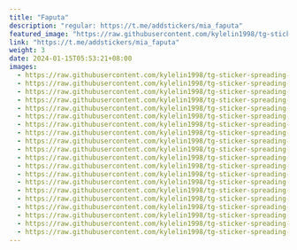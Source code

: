 ```yaml
---
title: "Faputa"
description: "regular: https://t.me/addstickers/mia_faputa"
featured_image: "https://raw.githubusercontent.com/kylelin1998/tg-sticker-spreading-worldwide-images/main/img/f11f9e94-77a0-4217-9b2e-a2c4416a4b97.jpg"
link: "https://t.me/addstickers/mia_faputa"
weight: 3
date: 2024-01-15T05:53:21+08:00
images:
  - https://raw.githubusercontent.com/kylelin1998/tg-sticker-spreading-worldwide-images/main/img/f11f9e94-77a0-4217-9b2e-a2c4416a4b97.jpg
  - https://raw.githubusercontent.com/kylelin1998/tg-sticker-spreading-worldwide-images/main/img/82e60aa3-575e-4b91-8f5e-cb0320bf4259.jpg
  - https://raw.githubusercontent.com/kylelin1998/tg-sticker-spreading-worldwide-images/main/img/fc01250d-cf1c-4034-bc09-1420e6399fa2.jpg
  - https://raw.githubusercontent.com/kylelin1998/tg-sticker-spreading-worldwide-images/main/img/6d9165bb-1dff-4f53-8ba3-5684e24cbafc.jpg
  - https://raw.githubusercontent.com/kylelin1998/tg-sticker-spreading-worldwide-images/main/img/44a9fe95-8893-4b5a-9c9c-78e7ef21296f.jpg
  - https://raw.githubusercontent.com/kylelin1998/tg-sticker-spreading-worldwide-images/main/img/e907e211-45d7-43da-a027-b50b6da68a02.jpg
  - https://raw.githubusercontent.com/kylelin1998/tg-sticker-spreading-worldwide-images/main/img/bee6b8e3-e438-4bd0-96fd-b42e416ac62b.jpg
  - https://raw.githubusercontent.com/kylelin1998/tg-sticker-spreading-worldwide-images/main/img/97af3b9a-8b13-4968-9052-48654dc0c9e8.jpg
  - https://raw.githubusercontent.com/kylelin1998/tg-sticker-spreading-worldwide-images/main/img/e19ffde5-4b9f-491a-9356-c86a84c423db.jpg
  - https://raw.githubusercontent.com/kylelin1998/tg-sticker-spreading-worldwide-images/main/img/c2c2b3ef-738e-40fe-8677-001cf51c068a.jpg
  - https://raw.githubusercontent.com/kylelin1998/tg-sticker-spreading-worldwide-images/main/img/92ded5e0-fa64-4845-a20e-7ae95774414f.jpg
  - https://raw.githubusercontent.com/kylelin1998/tg-sticker-spreading-worldwide-images/main/img/9ac14a00-2358-498b-b69d-ad38e2d91d69.jpg
  - https://raw.githubusercontent.com/kylelin1998/tg-sticker-spreading-worldwide-images/main/img/feb54d21-2747-4e29-865f-d93250524e71.jpg
  - https://raw.githubusercontent.com/kylelin1998/tg-sticker-spreading-worldwide-images/main/img/ab0d2dc8-d66b-4457-88ee-4647bb6af2a3.jpg
  - https://raw.githubusercontent.com/kylelin1998/tg-sticker-spreading-worldwide-images/main/img/dabf2bc3-b2a0-4971-8582-0c7199363eb3.jpg
  - https://raw.githubusercontent.com/kylelin1998/tg-sticker-spreading-worldwide-images/main/img/a8eca80e-a16d-4ca4-a31b-24203c892e8b.jpg
  - https://raw.githubusercontent.com/kylelin1998/tg-sticker-spreading-worldwide-images/main/img/9f791209-a35a-41d8-a0b0-311e6df5f5af.jpg
  - https://raw.githubusercontent.com/kylelin1998/tg-sticker-spreading-worldwide-images/main/img/318522a4-1337-43ca-b413-dcd2555bddae.jpg
  - https://raw.githubusercontent.com/kylelin1998/tg-sticker-spreading-worldwide-images/main/img/ac71f7d4-5696-4c73-b2c8-9c66cb4acc35.jpg
  - https://raw.githubusercontent.com/kylelin1998/tg-sticker-spreading-worldwide-images/main/img/e2aebe6a-458e-48b9-acaa-e47c31789424.jpg
---
```

